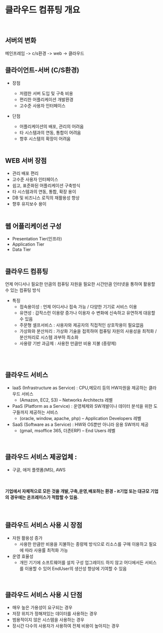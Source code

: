 # 클라우드 컴퓨팅 개요
<br>

## 서버의 변화
메인프레임 -> c/s환경 -> web -> 클라우드
<br>

## 클라이언트-서버 (C/S환경) 
- 장점
  - 저렴한 서버 도입 및 구축 비용
  - 편리한 어플리케이션 개발환경
  - 고수준 사용자 인터페이스

- 단점
  - 어플리케이션의 배포, 관리의 어려움
  - 타 시스템과의 연동, 통합이 어려움
  - 향후 시스템의 확장이 어려움
<br><br>

## WEB 서버 장점
- 관리 배포 편리
- 고수준 사용자 인터페이스
- 쉽고, 표준화된 어플리케이션 구축방식
- 타 시스템과의 연동, 통합, 확장 용이
- DB 및 비즈니스 로직의 재활용성 향상
- 향후 유지보수 용이
<br><br>

## 웹 어플리케이션 구성
- Presentation Tier(인프라)
- Application Tier
- Data Tier
<br><br>

## 클라우드 컴퓨팅 
언제 어디서나 필요한 만큼의 컴퓨팅 자원을 필요한 시간만큼 인터넷을 통하여 활용할 수 있는 컴퓨팅 방식
<br>
- 특징
  - 접속용이성 : 언제 어디서나 접속 가능 / 다양한 기기로 서비스 이용
  - 유연성 : 갑작스런 이용량 증가나 이용자 수 변화에 신속하고 유연하게 대응할 수 있음
  - 주문형 셀프서비스 : 사용자와 제공자의 직접적인 상호작용이 필요없음 
  - 가상화와 분산처리 : 가상화 기술을 접목하여 컴퓨팅 자원의 사용성을 최적화 / 분산처리로 시스템 과부하 최소화
  - 사용량 기반 과금제 : 사용한 만큼만 비용 지불 (종량제) 

<br><br>

## 클라우드 서비스
- IaaS (Infrastructure as Service) : CPU,메모리 등의 HW자원을 제공하는 클라우드 서비스
  - (Amazon, EC2, S3) – Networks Architects 레벨
- PaaS (Platform as a Service) : 운영체제와 SW개발이나 데이터 분석을 위한 도구들까지 제공하는 서비스 
  - (oracle, window, apache, php) – Application Developers 레벨
- SaaS (Software as a Service) : HW와 OS뿐만 아니라 응용 SW까지 제공
  - (gmail, msoffice 365, 더존ERP) – End Users 레벨
<br>


## 클라우드 서비스 제공업체 : 
- 구글, 애저 플랫폼(MS), AWS

<br>

#### 기업에서 자체적으로 모든 것을 개발,구축,운영,배포하는 환경 - it기업 또는 대규모 기업의 경우에는 온프레미스가 적합할 수 있음. 

<br>


## 클라우드 서비스 사용 시 장점
- 자원 활용성 증가
  - 사용한 만큼만 비용을 지불하는 종량제 방식으로 리소스를 구매 이용하고 필요에 따라 사용률 최적화 가능
- 운영 효율성
  - 개인 기기에 소프트웨어를 설치 구성 업그레이드 하지 않고 어디에서든 서비스를 이용할 수 있어 EndUser의 생산성 향상에 기여할 수 있음

<br>

## 클라우드 서비스 사용 시 단점
- 매우 높은 가용성이 요구되는 경우
- 저장 위치가 정해져있는 데이터를 사용하는 경우
- 범용적이지 않은 시스템을 사용하는 경우
- 장시간 다수의 사용자가 사용하여 전체 비용이 높아지는 경우
